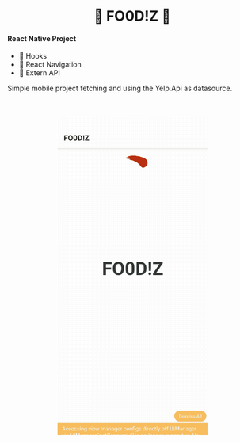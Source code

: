 <h1 align="center">
    🍔 FO0D!Z 🍱   
</h1>

#### React Native Project

- 🎣 Hooks
- 🚏 React Navigation
- 💾 Extern API

Simple mobile project fetching and using the Yelp.Api as datasource. <br/>

<p align="center">
  <br><br>
  <img src="/src/git/foodiz.gif">
  <br><br>
</p>

